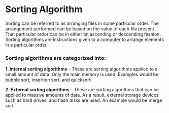 # <strong>Sorting Algorithm</strong>

Sorting can be referred to as arranging files in some particular order. The arrangement performed can be based on the value of each file present. That particular order can be in either an ascending or descending fashion. Sorting algorithms are instructions given to a computer to arrange elements in a particular order.

### Sorting algorithms are categorized into:

<strong>1. Internal sorting algorithms</strong> - These are sorting algorithms applied to a small amount of data. Only the main memory is used. Examples would be bubble sort, insertion sort, and quicksort.

<strong>2. External sorting algorithms</strong> - These are sorting algorithms that can be applied to massive amounts of data. As a result, external storage devices such as hard drives, and flash disks are used. An example would be merge sort.
